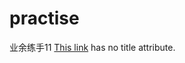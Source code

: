 # practise
业余练手11
[This link](http://172.16.67.146:8080/zhongbaofrontend/page/mobile/annualreport/index?test=xxx) has no title attribute.
